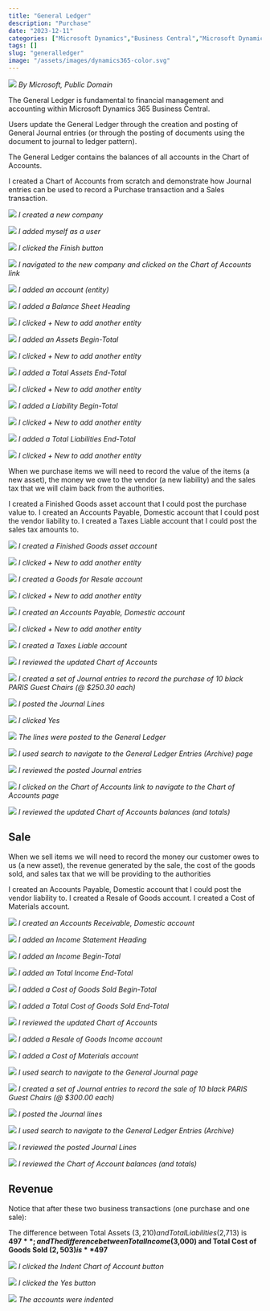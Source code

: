 ```yaml
---
title: "General Ledger"
description: "Purchase"
date: "2023-12-11"
categories: ["Microsoft Dynamics","Business Central","Microsoft Dynamics"]
tags: []
slug: "generalledger"
image: "/assets/images/dynamics365-color.svg"
---
```


![](/assets/images/generalledger/dynamics365-color.svg)
*By Microsoft, Public Domain*


The General Ledger is fundamental to financial management and accounting within Microsoft Dynamics 365 Business Central.

Users update the General Ledger through the creation and posting of General Journal entries (or through the posting of documents using the document to journal to ledger pattern).

The General Ledger contains the balances of all accounts in the Chart of Accounts.

I created a Chart of Accounts from scratch and demonstrate how Journal entries can be used to record a Purchase transaction and a Sales transaction.

![](/assets/images/generalledger/screen-shot-2023-12-11-at-9.07.53-am-1279x735.png)
*I created a new company*

![](/assets/images/generalledger/screen-shot-2023-12-11-at-9.08.10-am-1281x735.png)
*I added myself as a user*

![](/assets/images/generalledger/screen-shot-2023-12-11-at-9.08.18-am-1279x733.png)
*I clicked the Finish button*

![](/assets/images/generalledger/screen-shot-2023-12-11-at-9.28.24-am-1280x734.png)
*I navigated to the new company and clicked on the Chart of Accounts link*

![](/assets/images/generalledger/screen-shot-2023-12-11-at-9.51.18-am-1283x297.png)
*I added an account (entity)*

![](/assets/images/generalledger/screen-shot-2023-12-11-at-9.53.05-am-1277x735.png)
*I added a Balance Sheet Heading*

![](/assets/images/generalledger/screen-shot-2023-12-11-at-9.53.23-am-1281x383.png)
*I clicked + New to add another entity*

![](/assets/images/generalledger/screen-shot-2023-12-11-at-9.55.06-am-1279x733.png)
*I added an Assets Begin-Total*

![](/assets/images/generalledger/screen-shot-2023-12-11-at-9.55.40-am-1281x364.png)
*I clicked + New to add another entity*

![](/assets/images/generalledger/screen-shot-2023-12-11-at-10.01.34-am-1284x735.png)
*I added a Total Assets End-Total*

![](/assets/images/generalledger/screen-shot-2023-12-11-at-10.01.56-am-1281x392.png)
*I clicked + New to add another entity*

![](/assets/images/generalledger/screen-shot-2023-12-11-at-10.03.58-am-1281x736.png)
*I added a Liability Begin-Total*

![](/assets/images/generalledger/screen-shot-2023-12-11-at-10.04.12-am-1281x363.png)
*I clicked + New to add another entity*

![](/assets/images/generalledger/screen-shot-2023-12-11-at-10.05.55-am-1280x733.png)
*I added a Total Liabilities End-Total*

![](/assets/images/generalledger/screen-shot-2023-12-11-at-10.06.16-am-1283x435.png)
*I clicked + New to add another entity*


When we purchase items we will need to record the value of the items (a new asset), the money we owe to the vendor (a new liability) and the sales tax that we will claim back from the authorities.

I created a Finished Goods asset account that I could post the purchase value to.
I created an Accounts Payable, Domestic account that I could post the vendor liability to.
I created a Taxes Liable account that I could post the sales tax amounts to.

![](/assets/images/generalledger/screen-shot-2023-12-11-at-10.10.32-am-1281x736.png)
*I created a Finished Goods asset account*

![](/assets/images/generalledger/screen-shot-2023-12-11-at-10.11.48-am-1282x456.png)
*I clicked + New to add another entity*

![](/assets/images/generalledger/screen-shot-2023-12-11-at-10.13.55-am-1280x736.png)
*I created a Goods for Resale account*

![](/assets/images/generalledger/screen-shot-2023-12-11-at-10.14.12-am-1282x480.png)
*I clicked + New to add another entity*

![](/assets/images/generalledger/screen-shot-2023-12-11-at-10.15.45-am-1279x734.png)
*I created an Accounts Payable, Domestic account*

![](/assets/images/generalledger/screen-shot-2023-12-11-at-10.16.08-am-1281x513.png)
*I clicked + New to add another entity*

![](/assets/images/generalledger/screen-shot-2023-12-11-at-10.18.31-am-1279x733.png)
*I created a Taxes Liable account*

![](/assets/images/generalledger/screen-shot-2023-12-11-at-10.19.06-am-1281x544.png)
*I reviewed the updated Chart of Accounts*

![](/assets/images/generalledger/screen-shot-2023-12-11-at-10.32.52-am-1282x735.png)
*I created a set of Journal entries to record the purchase of 10 black PARIS Guest Chairs (@ $250.30 each)*

![](/assets/images/generalledger/screen-shot-2023-12-11-at-10.35.40-am-1281x455.png)
*I posted the Journal Lines*

![](/assets/images/generalledger/screen-shot-2023-12-11-at-10.36.35-am-1282x733.png)
*I clicked Yes*

![](/assets/images/generalledger/screen-shot-2023-12-11-at-10.37.00-am-1279x732.png)
*The lines were posted to the General Ledger*

![](/assets/images/generalledger/screen-shot-2023-12-11-at-10.39.27-am-1283x510.png)
*I used search to navigate to the General Ledger Entries (Archive) page*

![](/assets/images/generalledger/screen-shot-2023-12-11-at-10.38.36-am-1280x733.png)
*I reviewed the posted Journal entries*

![](/assets/images/generalledger/screen-shot-2023-12-11-at-10.39.53-am-1281x371.png)
*I clicked on the Chart of Accounts link to navigate to the Chart of Accounts page*

![](/assets/images/generalledger/screen-shot-2023-12-11-at-10.40.35-am-1280x735.png)
*I reviewed the updated Chart of Accounts balances (and totals)*


## Sale

When we sell items we will need to record the money our customer owes to us (a new asset), the revenue generated by the sale, the cost of the goods sold, and sales tax that we will be providing to the authorities

I created an Accounts Payable, Domestic account that I could post the vendor liability to.
I created a Resale of Goods account.
I created a Cost of Materials account.

![](/assets/images/generalledger/screen-shot-2023-12-11-at-11.11.20-am-1278x736.png)
*I created an Accounts Receivable, Domestic account*

![](/assets/images/generalledger/screen-shot-2023-12-11-at-11.13.58-am-1282x735.png)
*I added an Income Statement Heading*

![](/assets/images/generalledger/screen-shot-2023-12-11-at-11.24.41-am-1281x735.png)
*I added an Income Begin-Total*

![](/assets/images/generalledger/screen-shot-2023-12-11-at-11.26.02-am-1281x737.png)
*I added an Total Income End-Total*

![](/assets/images/generalledger/screen-shot-2023-12-11-at-11.27.49-am-1278x735.png)
*I added a Cost of Goods Sold Begin-Total*

![](/assets/images/generalledger/screen-shot-2023-12-11-at-11.29.20-am-1279x738.png)
*I added a Total Cost of Goods Sold End-Total*

![](/assets/images/generalledger/screen-shot-2023-12-11-at-11.30.52-am-1279x767.png)
*I reviewed the updated Chart of Accounts*

![](/assets/images/generalledger/screen-shot-2023-12-11-at-11.31.59-am-1280x768.png)
*I added a Resale of Goods Income account*

![](/assets/images/generalledger/screen-shot-2023-12-11-at-11.33.06-am-1279x767.png)
*I added a Cost of Materials account*

![](/assets/images/generalledger/screen-shot-2023-12-11-at-11.34.42-am-1281x320.png)
*I used search to navigate to the General Journal page*

![](/assets/images/generalledger/screen-shot-2023-12-11-at-11.52.35-am-1277x755.png)
*I created a set of Journal entries to record the sale of 10 black PARIS Guest Chairs (@ $300.00 each)*

![](/assets/images/generalledger/screen-shot-2023-12-11-at-11.53.10-am-1281x756.png)
*I posted the Journal lines*

![](/assets/images/generalledger/screen-shot-2023-12-11-at-11.54.45-am-1280x693.png)
*I used search to navigate to the General Ledger Entries (Archive)*

![](/assets/images/generalledger/screen-shot-2023-12-11-at-11.55.26-am-1279x773.png)
*I reviewed the posted Journal Lines*

![](/assets/images/generalledger/screen-shot-2023-12-11-at-11.56.40-am-1281x897.png)
*I reviewed the Chart of Account balances (and totals)*


## Revenue

Notice that after these two business transactions (one purchase and one sale):

The difference between Total Assets ($3,210) and Total Liabilities ($2,713) is **$497**; and
The difference between Total Income ($3,000) and Total Cost of Goods Sold ($2,503) is **$497**

![](/assets/images/generalledger/screen-shot-2023-12-11-at-12.16.16-pm-1282x897.png)
*I clicked the Indent Chart of Account button*

![](/assets/images/generalledger/screen-shot-2023-12-11-at-12.16.31-pm-1280x897.png)
*I clicked the Yes button*

![](/assets/images/generalledger/screen-shot-2023-12-11-at-12.17.09-pm-1279x896.png)
*The accounts were indented*